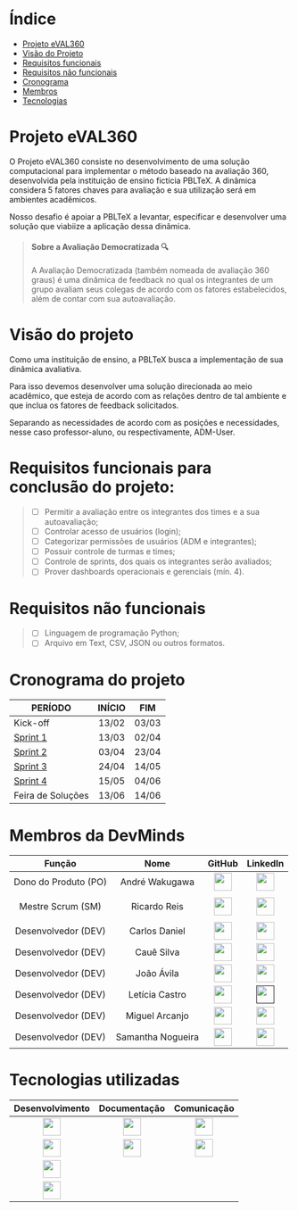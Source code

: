 
# Índice
- [Projeto eVAL360](https://github.com/AndreWakugawa/DevMinds/blob/main/README.md#projeto-eval360)
- [Visão do Projeto](https://github.com/AndreWakugawa/DevMinds/blob/main/README.md#vis%C3%A3o-do-projeto)
- [Requisitos funcionais](https://github.com/AndreWakugawa/DevMinds/blob/main/README.md#requisitos-funcionais-para-conclus%C3%A3o-do-projeto)
- [Requisitos não funcionais](https://github.com/AndreWakugawa/DevMinds/blob/main/README.md#requisitos-n%C3%A3o-funcionais)
- [Cronograma](https://github.com/AndreWakugawa/DevMinds/blob/main/README.md#cronograma-do-projeto)
- [Membros](https://github.com/AndreWakugawa/DevMinds/blob/main/README.md#membros-da-devminds)
- [Tecnologias](https://github.com/AndreWakugawa/DevMinds/blob/main/README.md#tecnologias-utilizadas)


# Projeto eVAL360

O Projeto eVAL360 consiste no desenvolvimento de uma solução computacional para implementar o método baseado na avaliação 360, desenvolvida pela instituição de ensino fictícia PBLTeX.
A dinâmica considera 5 fatores chaves para avaliação e sua utilização será em ambientes acadêmicos.

Nosso desafio é apoiar a PBLTeX a levantar, especificar e desenvolver uma solução que viabiize a aplicação dessa dinâmica. 

> #### Sobre a Avaliação Democratizada 🔍
> A Avaliação Democratizada (também nomeada de avaliação 360 graus) é uma dinâmica de feedback no qual os integrantes de um grupo avaliam seus colegas de acordo com os fatores estabelecidos, além de contar com sua autoavaliação.

# Visão do projeto

Como uma instituição de ensino, a PBLTeX busca a implementação de sua dinâmica avaliativa.

Para isso devemos desenvolver uma solução direcionada ao meio acadêmico, que esteja de acordo com as relações dentro de tal ambiente e que inclua os fatores de feedback solicitados.

Separando as necessidades de acordo com as posições e necessidades, nesse caso professor-aluno, ou respectivamente, ADM-User.

# Requisitos funcionais para conclusão do projeto:

> - [ ] Permitir a avaliação entre os integrantes dos times e a sua autoavaliação;
> - [ ] Controlar acesso de usuários (login);
> - [ ] Categorizar permissões de usuários (ADM e integrantes);
> - [ ] Possuir controle de turmas e times;
> - [ ] Controle de sprints, dos quais os integrantes serão avaliados;
> - [ ] Prover dashboards operacionais e gerenciais (mín. 4).

# Requisitos não funcionais

> - [ ] Linguagem de programação Python;
> - [ ] Arquivo em Text, CSV, JSON ou outros formatos.

# Cronograma do projeto

| PERÍODO | INÍCIO | FIM |
| --- | :---: | :---: |
| Kick-off | 13/02 | 03/03 |
| [Sprint 1](https://github.com/AndreWakugawa/DevMinds/blob/main/SprintLogs/SPRINT1.md) | 13/03 | 02/04 |
| [Sprint 2](https://github.com/AndreWakugawa/DevMinds/blob/main/SprintLogs/SPRINT2.md) | 03/04 | 23/04 |
| [Sprint 3](https://github.com/AndreWakugawa/DevMinds/blob/main/SprintLogs/SPRINT3.md) | 24/04 | 14/05 |
| [Sprint 4](https://github.com/AndreWakugawa/DevMinds/blob/main/SprintLogs/SPRINT4.md) | 15/05 | 04/06 |
| Feira de Soluções | 13/06 | 14/06 |

# Membros da DevMinds

| Função | Nome | GitHub | LinkedIn |
| :---: | :---: | :---: | :---: |
| Dono do Produto (PO) | André Wakugawa | [<img height="32" width="32" src="https://cdn.simpleicons.org/github/white" />](https://github.com/AndreWakugawa)| [<img height="32" width="32" src="https://cdn.simpleicons.org/linkedin" />](https://www.linkedin.com/in/andr%C3%A9-wakugawa-b07527182/) |
| | | | |
| Mestre Scrum (SM) | Ricardo Reis | [<img height="32" width="32" src="https://cdn.simpleicons.org/github/white" />](https://github.com/RicardoReis5)| [<img height="32" width="32" src="https://cdn.simpleicons.org/linkedin" />](https://www.linkedin.com/in/andr%C3%A9-wakugawa-b07527182/) |
| | | | |
| Desenvolvedor (DEV) | Carlos Daniel | [<img height="32" width="32" src="https://cdn.simpleicons.org/github/white" />](https://github.com/CarlosDan23)| [<img height="32" width="32" src="https://cdn.simpleicons.org/linkedin" />](https://www.linkedin.com/in/carlos-daniel-fonseca-de-souza-b20026205/) |
| Desenvolvedor (DEV) | Cauê Silva | [<img height="32" width="32" src="https://cdn.simpleicons.org/github/white" />](https://github.com/CauevSilv)| [<img height="32" width="32" src="https://cdn.simpleicons.org/linkedin" />](https://www.linkedin.com/in/cau%C3%AA-vieira-ba62b4244/) |
| Desenvolvedor (DEV) | João Ávila | [<img height="32" width="32" src="https://cdn.simpleicons.org/github/white" />](https://github.com/avilajp)| [<img height="32" width="32" src="https://cdn.simpleicons.org/linkedin" />](https://www.linkedin.com/in/joão-pedro-ávila-83a10a225/) |
| Desenvolvedor (DEV) | Letícia Castro | [<img height="32" width="32" src="https://cdn.simpleicons.org/github/white" />](https://github.com/castroleticia)| [<img height="32" width="32" src="https://cdn.simpleicons.org/linkedin" />]() |
| Desenvolvedor (DEV) | Miguel Arcanjo | [<img height="32" width="32" src="https://cdn.simpleicons.org/github/white" />](https://github.com/MiguelArc01)| [<img height="32" width="32" src="https://cdn.simpleicons.org/linkedin" />](https://www.linkedin.com/in/miguel-arcanjo-%C3%A1vila-872637230) |
| Desenvolvedor (DEV) | Samantha Nogueira | [<img height="32" width="32" src="https://cdn.simpleicons.org/github/white" />](https://github.com/samrln)| [<img height="32" width="32" src="https://cdn.simpleicons.org/linkedin" />](https://www.linkedin.com/in/samrln/) |

# Tecnologias utilizadas

| Desenvolvimento | Documentação | Comunicação |
| :-: | :-: | :-: |
| [<img height="32" width="32" src="https://cdn.simpleicons.org/git" />](https://git-scm.com/) | [<img height="32" width="32" src="https://cdn.simpleicons.org/miro/yellow" />](https://miro.com/pt/) | [<img height="32" width="32" src="https://cdn.simpleicons.org/discord" />](https://discord.com/)
| [<img height="32" width="32" src="https://cdn.simpleicons.org/github/white" />](https://github.com/) | [<img height="32" width="32" src="https://cdn.simpleicons.org/clickup" />](https://clickup.com/) | [<img height="32" width="32" src="https://cdn.simpleicons.org/whatsapp" />](https://www.whatsapp.com/)|
| [<img height="32" width="32" src="https://cdn.simpleicons.org/python" />](https://www.python.org/)|
| [<img height="32" width="32" src="https://cdn.simpleicons.org/visualstudiocode" />](https://code.visualstudio.com/)|
